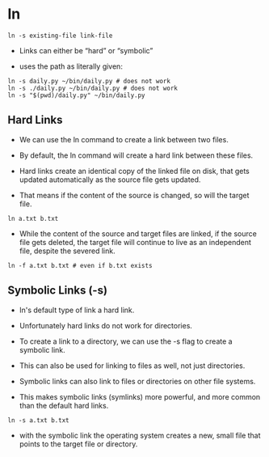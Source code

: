 # ln

```shell
ln -s existing-file link-file
```

- Links can either be “hard” or “symbolic”

- uses the path as literally given:

```shell
ln -s daily.py ~/bin/daily.py # does not work
ln -s ./daily.py ~/bin/daily.py # does not work
ln -s "$(pwd)/daily.py" ~/bin/daily.py
```

## Hard Links

- We can use the ln command to create a link between two files.
- By default, the ln command will create a hard link between these files.

- Hard links create an identical copy of the linked file on disk, that gets updated automatically as the source file gets updated.
- That means if the content of the source is changed, so will the target file.

```shell
ln a.txt b.txt
```

* While the content of the source and target files are linked, if the source file gets deleted,
the target file will continue to live as an independent file, despite the severed link.

```shell
ln -f a.txt b.txt # even if b.txt exists
```

## Symbolic Links (-s)

- ln's default type of link a hard link.
- Unfortunately hard links do not work for directories.

- To create a link to a directory, we can use the -s flag to create a symbolic link.
- This can also be used for linking to files as well, not just directories.

- Symbolic links can also link to files or directories on other file systems.
- This makes symbolic links (symlinks) more powerful, and more common than the default hard links.

```shell
ln -s a.txt b.txt
```

- with the symbolic link the operating system creates a new, small file that points to the target file or directory.
